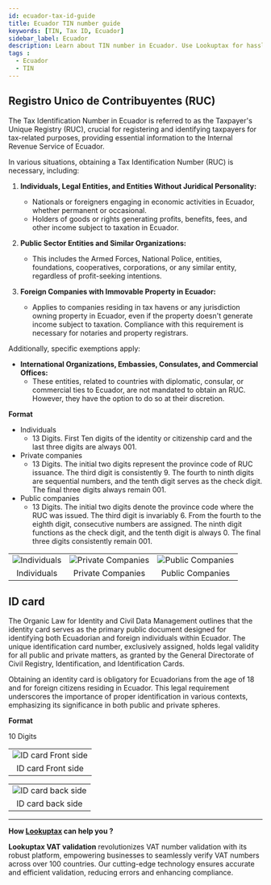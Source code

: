 ```yaml
---
id: ecuador-tax-id-guide
title: Ecuador TIN number guide
keywords: [TIN, Tax ID, Ecuador]
sidebar_label: Ecuador
description: Learn about TIN number in Ecuador. Use Lookuptax for hassle-free tax id validation in Ecuador and other 100+ countries
tags : 
  - Ecuador
  - TIN
---
```


## Registro Unico de Contribuyentes (RUC)
The Tax Identification Number in Ecuador is referred to as the Taxpayer's Unique Registry (RUC), crucial for registering and identifying taxpayers for tax-related purposes, providing essential information to the Internal Revenue Service of Ecuador.

In various situations, obtaining a Tax Identification Number (RUC) is necessary, including:

1. **Individuals, Legal Entities, and Entities Without Juridical Personality:**
   - Nationals or foreigners engaging in economic activities in Ecuador, whether permanent or occasional.
   - Holders of goods or rights generating profits, benefits, fees, and other income subject to taxation in Ecuador.

2. **Public Sector Entities and Similar Organizations:**
   - This includes the Armed Forces, National Police, entities, foundations, cooperatives, corporations, or any similar entity, regardless of profit-seeking intentions.

3. **Foreign Companies with Immovable Property in Ecuador:**
   - Applies to companies residing in tax havens or any jurisdiction owning property in Ecuador, even if the property doesn't generate income subject to taxation. Compliance with this requirement is necessary for notaries and property registrars.

Additionally, specific exemptions apply:
   - **International Organizations, Embassies, Consulates, and Commercial Offices:**
     - These entities, related to countries with diplomatic, consular, or commercial ties to Ecuador, are not mandated to obtain an RUC. However, they have the option to do so at their discretion.


**Format**

* Individuals 
  * 13 Digits. First Ten digits of the identity or citizenship card and the last three digits are always 001.
* Private companies
  * 13 Digits. The initial two digits represent the province code of RUC issuance. The third digit is consistently 9. The fourth to ninth digits are sequential numbers, and the tenth digit serves as the check digit. The final three digits always remain 001.
* Public companies 
  * 13 Digits. The initial two digits denote the province code where the RUC was issued. The third digit is invariably 6. From the fourth to the eighth digit, consecutive numbers are assigned. The ninth digit functions as the check digit, and the tenth digit is always 0. The final three digits consistently remain 001.


<table align="center" border="0px" border-color="#dedede"><tr><td>
  <img src="/docs/img/taxid/ruc.PNG" alt="Individuals"/>
  </td><td>
  <img src="/docs/img/taxid/ruc-private-companies.PNG" alt="Private Companies"/>
  </td>
  <td> <img src="/docs/img/taxid/ruc-public-companies.PNG" alt="Public Companies"/>
  </td></tr>
  <tr><td align="center">Individuals</td><td align="center">Private Companies</td><td align="center">Public Companies</td></tr>
</table>


## ID card 
The Organic Law for Identity and Civil Data Management outlines that the identity card serves as the primary public document designed for identifying both Ecuadorian and foreign individuals within Ecuador. The unique identification card number, exclusively assigned, holds legal validity for all public and private matters, as granted by the General Directorate of Civil Registry, Identification, and Identification Cards.

Obtaining an identity card is obligatory for Ecuadorians from the age of 18 and for foreign citizens residing in Ecuador. This legal requirement underscores the importance of proper identification in various contexts, emphasizing its significance in both public and private spheres.


**Format**

10 Digits

<table align="center" border="0px" border-color="#dedede"><tr><td>
  <img src="/docs/img/taxid/id-ecuador-front.PNG" alt="ID card Front side"/>
  </td></tr>
  <tr><td align="center">ID card Front side</td></tr>
</table>

<table align="center" border="0px" border-color="#dedede"><tr><td>
  <img src="/docs/img/taxid/id-ecuador-back.PNG" alt="ID card back side"/>
  </td></tr>
  <tr><td align="center">ID card back side</td></tr>
</table>

----
**How [Lookuptax](https://lookuptax.com/) can help you ?**

**Lookuptax VAT validation** revolutionizes VAT number validation with its robust platform, empowering businesses to seamlessly verify VAT numbers across over 100 countries. Our cutting-edge technology ensures accurate and efficient validation, reducing errors and enhancing compliance.
